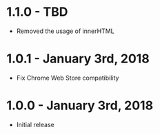 # 1.1.0 - TBD
- Removed the usage of innerHTML

# 1.0.1 - January 3rd, 2018
- Fix Chrome Web Store compatibility

# 1.0.0 - January 3rd, 2018
- Initial release
